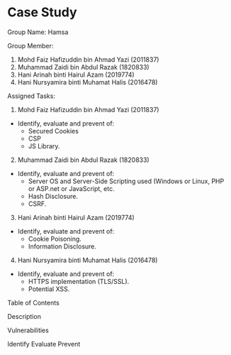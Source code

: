 # Case Study

Group Name:
Hamsa

Group Member:
1. Mohd Faiz Hafizuddin bin Ahmad Yazi (2011837)
2. Muhammad Zaidi bin Abdul Razak (1820833)
3. Hani Arinah binti Hairul Azam (2019774)
4. Hani Nursyamira binti Muhamat Halis (2016478)

Assigned Tasks:
1. Mohd Faiz Hafizuddin bin Ahmad Yazi (2011837)
- Identify, evaluate and prevent of:
  - Secured Cookies
  - CSP
  - JS Library.

2. Muhammad Zaidi bin Abdul Razak (1820833)
- Identify, evaluate and prevent of:
  - Server OS and Server-Side Scripting used (Windows or Linux, PHP or ASP.net or JavaScript, etc.
  - Hash Disclosure.
  - CSRF.

3. Hani Arinah binti Hairul Azam (2019774)
- Identify, evaluate and prevent of:
  - Cookie Poisoning.
  - Information Disclosure.

4. Hani Nursyamira binti Muhamat Halis (2016478)
- Identify, evaluate and prevent of:
  - HTTPS implementation (TLS/SSL).
  - Potential XSS.

Table of Contents

Description

Vulnerabilities

Identify
Evaluate
Prevent
